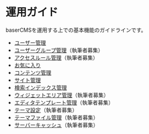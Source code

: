 # 運用ガイド

baserCMSを運用する上での基本機能のガイドラインです。

- [ユーザー管理](./application/user)
- [ユーザーグループ管理](./application/user_group)（執筆者募集）
- [アクセスルール管理](./application/access_rule)（執筆者募集）
- [お気に入り](./application/favorite)
- [コンテンツ管理](./application/contents)
- [サイト管理](./application/site)
- [検索インデックス管理](./application/search_index)
- [ウィジェットエリア管理](./application/widget_area)（執筆者募集）
- [エディタテンプレート管理](./application/editor_template)（執筆者募集）
- [テーマ設定](./application/theme_config)（執筆者募集）
- [テーマファイル管理](./application/theme_file)（執筆者募集）
- [サーバーキャッシュ](./application/server_cache)（執筆者募集）